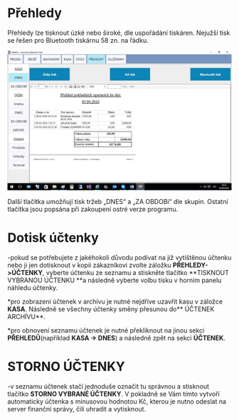 # Přehledy

Přehledy lze tisknout úzké nebo široké, dle uspořádání tiskáren. Nejužší tisk se řešen pro Bluetooth tiskárnu 58 zn. na řádku.

![Přehledy](img/report.png)

Další tlačítka umožňují tisk tržeb „DNES“ a „ZA OBDOBí“ dle skupin. Ostatní tlačítka jsou popsána  při zakoupení ostré verze programu.

# Dotisk účtenky

-pokud se potřebujete z jakéhokoli důvodu podívat na již vytištěnou účtenku nebo ji jen dotisknout v kopii zákazníkovi zvolte záložku **PŘEHLEDY-&gt;ÚČTENKY**, vyberte účtenku ze seznamu a stiskněte tlačítko **TISKNOUT VYBRANOU ÚČTENKU **a následně vyberte volbu tisku v horním panelu náhledu účtenky.



\*pro zobrazení účtenek v archívu je nutné nejdříve uzavřít kasu v záložce **KASA**. Následně se všechny účtenky směny přesunou do** ÚČTENEK ARCHÍVU**.

\*pro obnovení seznamu účtenek je nutné překliknout na jinou sekci **PŘEHLEDŮ**\(například **KASA -&gt; DNES**\) a následně zpět na sekci **ÚČTENEK**.

# STORNO ÚČTENKY

-v seznamu účtenek stačí jednoduše označit tu správnou a stisknout tlačítko **STORNO VYBRANÉ ÚČTENKY**. V pokladně se Vám tímto vytvoří automaticky účtenka s minusovou hodnotou Kč, kterou je nutno odeslat na server finanční správy, čili uhradit a vytisknout.

